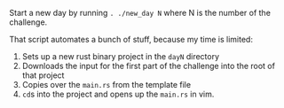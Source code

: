 Start a new day by running `. ./new_day N` where N is the number of the challenge.

That script automates a bunch of stuff, because my time is limited:

1. Sets up a new rust binary project in the `dayN` directory
2. Downloads the input for the first part of the challenge into the root of that project
3. Copies over the `main.rs` from the template file
4. `cd`s into the project and opens up the `main.rs` in vim.
